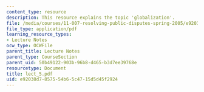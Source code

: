 ```yaml
---
content_type: resource
description: This resource explains the topic 'globalization'.
file: /media/courses/11-007-resolving-public-disputes-spring-2005/e92038d7857554b65c4715d5d45f2924_lect_5.pdf
file_type: application/pdf
learning_resource_types:
- Lecture Notes
ocw_type: OCWFile
parent_title: Lecture Notes
parent_type: CourseSection
parent_uid: 50b49122-903b-96b8-d465-b3d7ee39768e
resourcetype: Document
title: lect_5.pdf
uid: e92038d7-8575-54b6-5c47-15d5d45f2924
---
```

